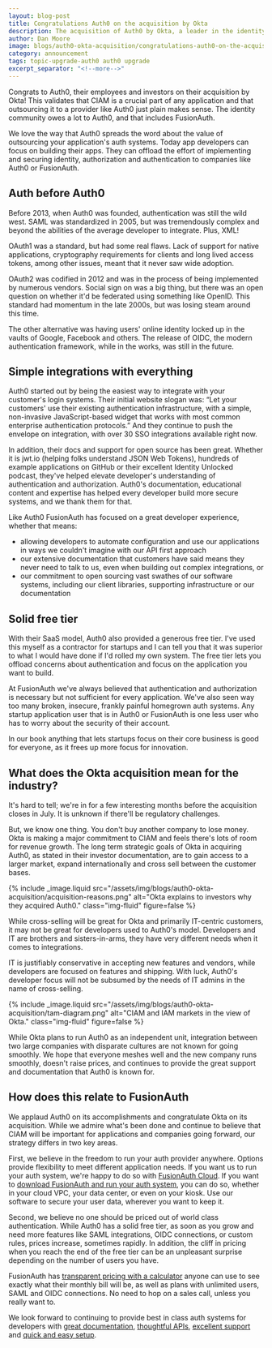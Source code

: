 ```yaml
---
layout: blog-post
title: Congratulations Auth0 on the acquisition by Okta
description: The acquisition of Auth0 by Okta, a leader in the identity and access management (IAM) space, is continued validation of the importance of customer identity and access management (CIAM).
author: Dan Moore
image: blogs/auth0-okta-acquisition/congratulations-auth0-on-the-acquisition-by-okta-header-image.png
category: announcement
tags: topic-upgrade-auth0 auth0 upgrade
excerpt_separator: "<!--more-->"
---
```


Congrats to Auth0, their employees and investors on their acquisition by Okta! This validates that CIAM is a crucial part of any application and that outsourcing it to a provider like Auth0 just plain makes sense. The identity community owes a lot to Auth0, and that includes FusionAuth. 

<!--more-->

We love the way that Auth0 spreads the word about the value of outsourcing your application's auth systems. Today app developers can focus on building their apps. They can offload the effort of implementing and securing identity, authorization and authentication to companies like Auth0 or FusionAuth.

## Auth before Auth0

Before 2013, when Auth0 was founded, authentication was still the wild west. SAML was standardized in 2005, but was tremendously complex and beyond the abilities of the average developer to integrate. Plus, XML!


OAuth1 was a standard, but had some real flaws. Lack of support for native applications, cryptography requirements for clients and long lived access tokens, among other issues, meant that it never saw wide adoption.


OAuth2 was codified in 2012 and was in the process of being implemented by numerous vendors. Social sign on was a big thing, but there was an open question on whether it'd be federated using something like OpenID. This standard had momentum in the late 2000s, but was losing steam around this time. 


The other alternative was having users' online identity locked up in the vaults of Google, Facebook and others. The release of OIDC, the modern authentication framework, while in the works, was still in the future.


## Simple integrations with everything

Auth0 started out by being the easiest way to integrate with your customer's login systems. Their initial website slogan was: “Let your customers' use their existing authentication infrastructure, with a simple, non-invasive JavaScript-based widget that works with most common enterprise authentication protocols.” And they continue to push the envelope on integration, with over 30 SSO integrations available right now.


In addition, their docs and support for open source has been great. Whether it is jwt.io (helping folks understand JSON Web Tokens), hundreds of example applications on GitHub or their excellent Identity Unlocked podcast, they've helped elevate developer's understanding of authentication and authorization. Auth0's documentation, educational content and expertise has helped every developer build more secure systems, and we thank them for that. 


Like Auth0 FusionAuth has focused on a great developer experience, whether that means:

* allowing developers to automate configuration and use our applications in ways we couldn't imagine with our API first approach
* our extensive documentation that customers have said means they never need to talk to us, even when building out complex integrations, or 
* our commitment to open sourcing vast swathes of our software systems, including our client libraries, supporting infrastructure or our documentation

## Solid free tier

With their SaaS model, Auth0 also provided a generous free tier. I've used this myself as a contractor for startups and I can tell you that it was superior to what I would have done if I'd rolled my own system. The free tier lets you offload concerns about authentication and focus on the application you want to build.

At FusionAuth we've always believed that authentication and authorization is necessary but not sufficient for every application. We've also seen way too many broken, insecure, frankly painful homegrown auth systems. Any startup application user that is in Auth0 or FusionAuth is one less user who has to worry about the security of their account. 

In our book anything that lets startups focus on their core business is good for everyone, as it frees up more focus for innovation.

## What does the Okta acquisition mean for the industry?

It's hard to tell; we're in for a few interesting months before the acquisition closes in July. It is unknown if there'll be regulatory challenges. 


But, we know one thing. You don't buy another company to lose money. Okta is making a major commitment to CIAM and feels there's lots of room for revenue growth. The long term strategic goals of Okta in acquiring Auth0, as stated in their investor documentation, are to gain access to a larger market, expand internationally and cross sell between the customer bases.

{% include _image.liquid src="/assets/img/blogs/auth0-okta-acquisition/acquisition-reasons.png" alt="Okta explains to investors why they acquired Auth0." class="img-fluid" figure=false %}

While cross-selling will be great for Okta and primarily IT-centric customers, it may not be great for developers used to Auth0's model. Developers and IT are brothers and sisters-in-arms, they have very different needs when it comes to integrations. 

IT is justifiably conservative in accepting new features and vendors, while developers are focused on features and shipping. With luck, Auth0's developer focus will not be subsumed by the needs of IT admins in the name of cross-selling.

{% include _image.liquid src="/assets/img/blogs/auth0-okta-acquisition/tam-diagram.png" alt="CIAM and IAM markets in the view of Okta." class="img-fluid" figure=false %}

While Okta plans to run Auth0 as an independent unit, integration between two large companies with disparate cultures are not known for going smoothly. We hope that everyone meshes well and the new company runs smoothly, doesn't raise prices, and continues to provide the great support and documentation that Auth0 is known for.

## How does this relate to FusionAuth

We applaud Auth0 on its accomplishments and congratulate Okta on its acquisition. While we admire what's been done and continue to believe that CIAM will be important for applications and companies going forward, our strategy differs in two key areas. 

First, we believe in the freedom to run your auth provider anywhere. Options provide flexibility to meet different application needs. If you want us to run your auth system, we're happy to do so with [FusionAuth Cloud](/pricing). If you want to [download FusionAuth and run your auth system](/download/), you can do so, whether in your cloud VPC, your data center, or even on your kiosk. Use our software to secure your user data, wherever you want to keep it.

Second, we believe no one should be priced out of world class authentication. While Auth0 has a solid free tier, as soon as you grow and need more features like SAML integrations, OIDC connections, or custom rules, prices increase, sometimes rapidly. In addition, the cliff in pricing when you reach the end of the free tier can be an unpleasant surprise depending on the number of users you have. 

FusionAuth has [transparent pricing with a calculator](https://account.fusionauth.io/price-calculator) anyone can use to see exactly what their monthly bill will be, as well as plans with unlimited users, SAML and OIDC connections. No need to hop on a sales call, unless you really want to.

We look forward to continuing to provide best in class auth systems for developers with [great documentation](/docs/v1/tech/), [thoughtful APIs](/docs/v1/tech/apis/), [excellent support]() and [quick and easy setup](/docs/v1/tech/5-minute-setup-guide).
